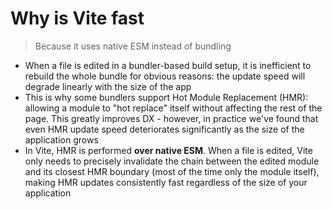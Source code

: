 # Why is Vite fast

> Because it uses native ESM instead of bundling

- When a file is edited in a bundler-based build setup, it is inefficient to rebuild the whole bundle for obvious reasons: the update speed will degrade linearly with the size of the app
- This is why some bundlers support Hot Module Replacement (HMR): allowing a module to "hot replace" itself without affecting the rest of the page. This greatly improves DX - however, in practice we've found that even HMR update speed deteriorates significantly as the size of the application grows
- In Vite, HMR is performed **over native ESM**. When a file is edited, Vite only needs to precisely invalidate the chain between the edited module and its closest HMR boundary (most of the time only the module itself), making HMR updates consistently fast regardless of the size of your application